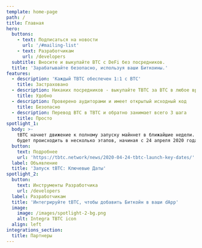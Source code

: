 ```yaml
---
template: home-page
path: /
title: Главная
hero:
  buttons:
    - text: Подписаться на новости
      url: '/#mailing-list'
    - text: Разработчикам
      url: /developers
  subtitle: Вносите и выкупайте BTC с DeFi без посредников.
  title: 'Зарабатывайте безопасно, используя ваши Биткоины.'
features:
  - description: 'Каждый TBTC обеспечен 1:1 с BTC'
    title: Застраховано
  - description: Никаких посредников - выкупайте TBTC за BTC в любое время
    title: Удобно
  - description: Проверено аудиторами и имеет открытый исходный код
    title: Безопасно
  - description: Перевод BTC в TBTC и обратно занимает всего 3 шага
    title: Просто
spotlight_1:
  body: >-
    tBTC начнет движение к полному запуску майннет в ближайшие недели. Запуск
    будет происходить в несколько этапов, начиная с 24 апреля 2020 года.
  button:
    text: Подробнее
    url: 'https://tbtc.network/news/2020-04-24-tbtc-launch-key-dates/'
  label: Объявление
  title: 'Запуск tBTC: Ключевые Даты'
spotlight_2:
  button:
    text: Инструменты Разработчика
    url: /developers
  label: Разработчикам
  title: 'Интегрируйте tBTC, чтобы добавить Биткойн в ваши dApp'
  image:
    image: /images/spotlight-2-bg.png
    alt: Integra TBTC icon
  align: left
integrations_section:
  title: Партнеры
---
```


